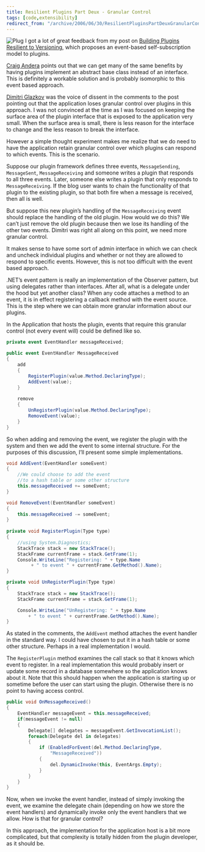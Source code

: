 ```yaml
---
title: Resilient Plugins Part Deux - Granular Control
tags: [code,extensibility]
redirect_from: "/archive/2006/06/30/ResilientPluginsPartDeuxGranularControl.aspx/"
---
```


![Plug](https://haacked.com/images/plug2.jpg) I got a lot of great
feedback from my post on [Building Plugins Resilient to
Versioning](https://haacked.com/archive/2006/06/26/BuildingPluginsResilientToVersioning.aspx "Building Resilient Plugins"),
which proposes an event-based self-subscription model to plugins.

[Craig Andera](http://pluralsight.com/blogs/craig/ "Craig Andera")
points out that we can get many of the same benefits by having plugins
implement an abstract base class instead of an interface. This is
definitely a workable solution and is probably isomorphic to this event
based approach.

[Dimitri Glazkov](http://glazkov.com/ "Subtext Contributor") was the
voice of dissent in the comments to the post pointing out that the
application loses granular control over plugins in this approach. I was
not convinced at the time as I was focused on keeping the surface area
of the plugin interface that is exposed to the application very small.
When the surface area is small, there is less reason for the interface
to change and the less reason to break the interface.

However a simple thought experiment makes me realize that we do need to
have the application retain granular control over which plugins can
respond to which events. This is the scenario.

Suppose our plugin framework defines three events, `MessageSending`,
`MessageSent`, `MessageReceiving` and someone writes a plugin that
responds to all three events. Later, someone else writes a plugin that
only responds to `MessageReceiving`. If the blog user wants to chain the
functionality of that plugin to the existing plugin, so that both fire
when a message is received, then all is well.

But suppose this new plugin’s handling of the `MessageReceiving` event
should replace the handling of the old plugin. How would we do this? We
can’t just remove the old plugin because then we lose its handling of
the other two events. Dimitri was right all along on this point, we need
more granular control.

It makes sense to have some sort of admin interface in which we can
check and uncheck individual plugins and whether or not they are allowed
to respond to specific events. However, this is not too difficult with
the event based approach.

.NET’s event pattern is really an implementation of the Observer
pattern, but using delegates rather than interfaces. After all, what is
a delegate under the hood but yet another class? When any code attaches
a method to an event, it is in effect registering a callback method with
the event source. This is the step where we can obtain more granular
information about our plugins.

In the Application that hosts the plugin, events that require this
granular control (not every event will) could be defined like so.

```csharp
private event EventHandler messageReceived;

public event EventHandler MessageReceived
{
    add
    {
        RegisterPlugin(value.Method.DeclaringType);
        AddEvent(value);
    }
    
    remove
    {
        UnRegisterPlugin(value.Method.DeclaringType);
        RemoveEvent(value);
    }
}
```

So when adding and removing the event, we register the plugin with the
system and then we add the event to some internal structure. For the
purposes of this discussion, I’ll present some simple implementations.

```csharp
void AddEvent(EventHandler someEvent)
{
    //We could choose to add the event 
    //to a hash table or some other structure
    this.messageReceived += someEvent;
}

void RemoveEvent(EventHandler someEvent)
{
    this.messageReceived -= someEvent;
}
                
private void RegisterPlugin(Type type)
{
    //using System.Diagnostics;
    StackTrace stack = new StackTrace();
    StackFrame currentFrame = stack.GetFrame(1);
    Console.WriteLine("Registering: " + type.Name 
         + " to event " + currentFrame.GetMethod().Name);
}

private void UnRegisterPlugin(Type type)
{
    StackTrace stack = new StackTrace();
    StackFrame currentFrame = stack.GetFrame(1);

    Console.WriteLine("UnRegistering: " + type.Name 
        + " to event " + currentFrame.GetMethod().Name);
}
```

As stated in the comments, the `AddEvent` method attaches the event
handler in the standard way. I could have chosen to put it in a hash
table or some other structure. Perhaps in a real implementation I would.

The `RegisterPlugin` method examines the call stack so that it knows
which event to register. In a real implementation this would probably
insert or update some record in a database somewhere so the application
knows about it. Note that this should happen when the application is
starting up or sometime before the user can start using the plugin.
Otherwise there is no point to having access control.

```csharp
public void OnMessageReceived()
{
    EventHandler messageEvent = this.messageReceived;
    if(messageEvent != null)
    {
        Delegate[] delegates = messageEvent.GetInvocationList();
        foreach(Delegate del in delegates)
        {
            if (EnabledForEvent(del.Method.DeclaringType, 
                "MessageReceived"))
            {
                del.DynamicInvoke(this, EventArgs.Empty);
            }
        }
    }
}
```

Now, when we invoke the event handler, instead of simply invoking the
event, we examine the delegate chain (depending on how we store the
event handlers) and dynamically invoke only the event handlers that we
allow. How is that for granular control?

In this approach, the implementation for the application host is a bit
more complicated, but that complexity is totally hidden from the plugin
developer, as it should be.

